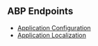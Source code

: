 ## ABP Endpoints

* [Application Configuration](./configuration.md)
* [Application Localization](./localization.md)